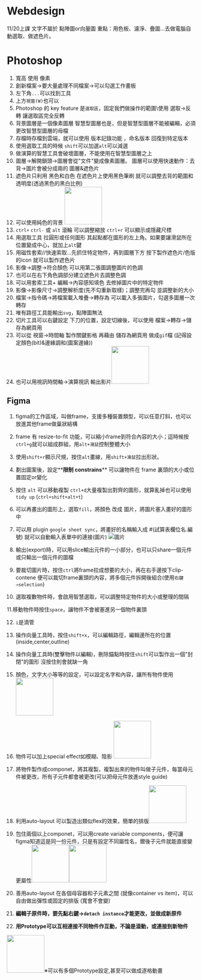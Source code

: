 # Webdesign

11/20上課
文字不屬於 點陣圖or向量圖
重點：用色板、濾淨、疊圖...去做電腦自動選取、做遮色片。

# Photoshop 
1. 寬高 使用 像素   
2. 創新檔案→要大量處理不同檔案→可以勾選工作畫板   
3. 左下角`...`可以找到工具   
4. 上方`視窗(W)`也可以   
5. Photoshop 的 key feature 是`選取區`，固定我們做操作的範圍\\使用 選取→反轉 讓選取區完全反轉
6. 背景圖層是一個像素圖層 智慧型圖層也是，但是智慧型圖層不能被編輯，必須更改智慧型圖層的母檔   
7. 存檔時存檔到雲端，就可以使用 版本記錄功能 ，命名版本 回復到特定版本
8. 使用選取工具的時候 `shift`可以加選`alt`可以減選   
9. 做演算的智慧工具會破壞圖層，不能使用在智慧型圖層之上   
10. 圖層→解開鎖頭→圖層會從"文件"變成像素圖層。 圖層可以使用快速動作：去背→圖片會被分成兩的 圖層&遮色片   
11. 遮色片只利用 黑色和白色 在遮色片上使用黑色筆刷 就可以調整去背的範圍和透明度(透過黑色的黑白比例)   
12. 可以使用純色的背景 <img src="https://user-images.githubusercontent.com/95067506/202880386-ea1db158-6106-41fa-8d8c-a00af2a1b3ec.png" style="height:100px;width:100px">   
13. `ctrl+` `ctrl-` 或 `alt` 滾輪 可以調整縮放 `ctrl+r` 可以顯示或隱藏尺標   
14. 用選取工具 拉圓形或任何圖形 其起點都在圖形的左上角。如果要讓滑鼠所在位置變成中心，就加上`alt`鍵   
15. 用磁性套索//快速索取...先抓住特定物件，再到圖層下方 按下製作遮色片/色版的icon 就可以製作遮色片    
16. 影像→調整→符合顏色 可以用第二張圖調整圖片的色調   
17. 也可以在右下角色調部分建立遮色片去調整色調   
18. 可以用套索工具+ 編輯→內容感知填色 去修掉圖片中的特定物件   
19. 影像→影像尺寸→調整解析度(先不勾重新取樣)；調整完再勾 並調整新的大小
20. 檔案→指令碼→將檔案載入堆疊→轉存為 可以載入多張圖片，勾選多圖層一次轉存
21. 唯有路徑工具能輸出`svg`，點陣圖無法
22. 切片工具可以右鍵設定 下刀的位置，設定切線後，可以使用 檔案→轉存→儲存為網頁用
23. 可以從 視窗→時間軸 製作關鍵影格 再藉由 儲存為網頁用 做成`gif`檔 (記得設定顏色(bit)&邊緣調和(圖案邊緣))
24. 也可以用視訊時間軸→演算視訊 輸出影片<img src="https://user-images.githubusercontent.com/95067506/202997608-4c940930-fd24-44a1-8222-502494e2cec6.png" style="height:100px;width:100px">

## Figma

1. figma的工作區域，叫做frame，支援多種裝置類型，可以任意打斜，也可以放進其他frame做巢狀結構

2. frame 有 resize-to-fit 功能，可以縮小frame到符合內容的大小；這時候按 `ctrl+g`就可以組成群組，用`alt+滑鼠`控制整體大小

3. 使用`shift+r`顯示尺規，按住`alt`畫線，用`shift+滑鼠`拉出形狀。

4. 劃出圖案後，設定**__限制 constrains__** 可以讓物件在 frame 裏頭的大小或位置固定or變化

5. 按住 `alt` 可以移動複製 `ctrl+d`大量複製出對齊的圖形，就算亂掉也可以使用`tidy up` (`ctrl+shift+alt+t`)

6. 可以再畫出的圖形上，選取`fill`，將顏色 改成 圖片，將圖片塞入畫好的圖形中

7. 可以用 plugin `google sheet sync`，將畫好的名稱輸入成 #(試算表欄位名.編號) 就可以自動輸入表單中的連接(圖片) ![圖片](https://user-images.githubusercontent.com/95067506/203200269-c94659fb-d59e-428a-ba5d-c253d132f7cb.png)

8. 輸出(export)時，可以用slice輸出元件的一小部分，也可以只share一個元件或只輸出一個元件的圖檔

9. 要裁切圖片時，按住`ctrl`將frame拉成想要的大小，再在右手邊按下clip-contene 便可以裁切frame裏頭的內容，將多個元件拆開後組合(使用`右鍵→selection`)

10. 選取複數物件時，會啟用智慧選取，可以調整特定物件的大小或整理的間隔

11.移動物件時按住`space`，讓物件不會被塞進另一個物件裏頭

12. `i`是滴管

13. 操作向量工具時，按住`shift+x`，可以編輯路徑，編輯邊所在的位置 (inside,center,outline)

13. 操作向量工具時(雙擊物件以編輯)，刪除錨點時按住`shift`可以製作出一個"封閉"的圖形 沒按住則會就缺一角

14. 顏色，文字大小等等的設定，可以設定名字和內容，讓所有物件使用 <image src="https://user-images.githubusercontent.com/95067506/203242221-95e15831-d3cf-4e7f-8e46-138b1e20c0c2.png" style="height:100px;width:100px;">
  
15. 物件可以加上special effect如模糊、陰影 <image src="https://user-images.githubusercontent.com/95067506/203247290-ef244ed2-6643-4e9d-a0e4-70d3126d6ef4.png" style="height:100px;width:100px;">

16. 將物件製作成componet，將其複製，複製出來的物件叫做子元件，每當母元件被更改，所有子元件都會被更改(可以把母元件放進style guide)
 
17. 利用auto-layout 可以製造出類似flex的效果，簡單的排版<image src="https://user-images.githubusercontent.com/95067506/203250637-96e30e8a-4f12-432a-8889-23c65cfb0912.png" style="height:100px;width:100px;">
 
18. 包住兩個以上componet，可以用create variable components，便可讓figma知道這是同一份元件，只是有設定不同屬性名，爾後子元件就能直接變更屬性<image src="https://user-images.githubusercontent.com/95067506/203253822-b02e1d8c-d616-4599-9352-64561610f8e2.png" style="height:100px;width:100px;"><image src="https://user-images.githubusercontent.com/95067506/203256048-3b30bf9d-bf64-40dc-a658-15b2ff05e88c.png" style="height:100px;width:100px;">

  
19. 善用auto-layout 在各個母容器和子元素之間 (就像container vs item)，可以自由做出彈性或固定的排版 (寬會不會變)

20.  **__編輯子原件時，要先點右鍵→`detach instance`才能更改，並做成新原件__**
  
21. **__用Prototype可以互相連接不同物件作互動，不論是滾動，或連接到新物件__**
  
  
  <image src="https://user-images.githubusercontent.com/95067506/203725608-2835963d-1a69-4d51-9dfd-9e64105078f8.png" style="height:100px;width:100px;">※可以有多個Prototype設定,甚至可以做成逐格動畫










